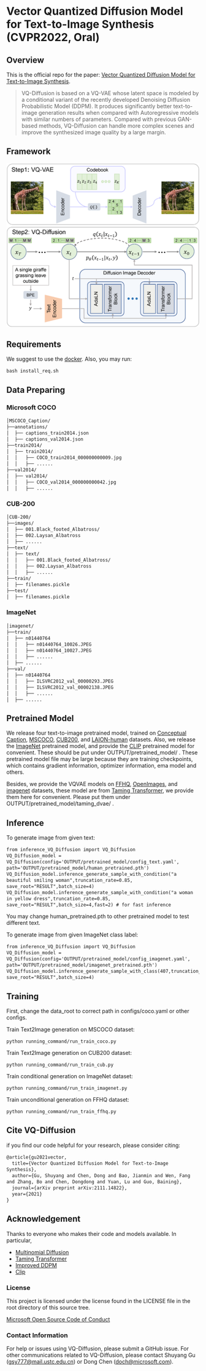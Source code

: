# Vector Quantized Diffusion Model for Text-to-Image Synthesis  (CVPR2022, Oral)

## Overview

This is the official repo for the paper: [Vector Quantized Diffusion Model for Text-to-Image Synthesis](https://arxiv.org/pdf/2111.14822.pdf).

> VQ-Diffusion is based on a VQ-VAE whose latent space is modeled by a conditional variant of the recently developed Denoising Diffusion Probabilistic Model (DDPM). It produces significantly better text-to-image generation results when compared with Autoregressive models with similar numbers of parameters. Compared with previous GAN-based methods, VQ-Diffusion can handle more complex scenes and improve the synthesized image quality by a large margin.

## Framework

<img src='figures/framework.png' width='600'>

## Requirements

We suggest to use the [docker](https://hub.docker.com/layers/164588520/cientgu/pytorch1.9.0/latest/images/sha256-e4e8694817152b4d9295242044f2e0f7f35f41cf7055ab2942a768acc42c7858?context=repo). Also, you may run:
```
bash install_req.sh
```

## Data Preparing

### Microsoft COCO

```
│MSCOCO_Caption/
├──annotations/
│  ├── captions_train2014.json
│  ├── captions_val2014.json
├──train2014/
│  ├── train2014/
│  │   ├── COCO_train2014_000000000009.jpg
│  │   ├── ......
├──val2014/
│  ├── val2014/
│  │   ├── COCO_val2014_000000000042.jpg
│  │   ├── ......
```

### CUB-200

```
│CUB-200/
├──images/
│  ├── 001.Black_footed_Albatross/
│  ├── 002.Laysan_Albatross
│  ├── ......
├──text/
│  ├── text/
│  │   ├── 001.Black_footed_Albatross/
│  │   ├── 002.Laysan_Albatross
│  │   ├── ......
├──train/
│  ├── filenames.pickle
├──test/
│  ├── filenames.pickle
```

### ImageNet

```
│imagenet/
├──train/
│  ├── n01440764
│  │   ├── n01440764_10026.JPEG
│  │   ├── n01440764_10027.JPEG
│  │   ├── ......
│  ├── ......
├──val/
│  ├── n01440764
│  │   ├── ILSVRC2012_val_00000293.JPEG
│  │   ├── ILSVRC2012_val_00002138.JPEG
│  │   ├── ......
│  ├── ......
```

## Pretrained Model
We release four text-to-image pretrained model, trained on [Conceptual Caption](https://facevcstandard.blob.core.windows.net/t-shuygu/release_model/VQ-Diffusion/pretrained_model/CC_pretrained.pth?sv=2019-12-12&st=2021-12-18T05%3A39%3A41Z&se=2028-12-19T05%3A39%3A00Z&sr=b&sp=r&sig=o6mT3jVHjJvmmwmWqt3jWv35tBlM%2BpMjf3XmlAS7osI%3D), [MSCOCO](https://facevcstandard.blob.core.windows.net/t-shuygu/release_model/VQ-Diffusion/pretrained_model/coco_pretrained.pth?sv=2019-12-12&st=2021-12-18T05%3A40%3A15Z&se=2028-12-19T05%3A40%3A00Z&sr=b&sp=r&sig=RCzwxUEw21xagqqAvpM8dIyO4ZK1s0Pkt3uc7R1WHx4%3D), [CUB200](https://facevcstandard.blob.core.windows.net/t-shuygu/release_model/VQ-Diffusion/pretrained_model/cub_pretrained.pth?sv=2019-12-12&st=2021-12-18T05%3A40%3A44Z&se=2028-12-19T05%3A40%3A00Z&sr=b&sp=r&sig=0BuaBa1Fro6jvnHQ5zAYiY0ecgu7PEMs%2BK7EtqmjL1M%3D), and [LAION-human](https://facevcstandard.blob.core.windows.net/t-shuygu/release_model/VQ-Diffusion/pretrained_model/human_pretrained.pth?sv=2019-12-12&st=2021-12-18T05%3A41%3A14Z&se=2028-12-19T05%3A41%3A00Z&sr=b&sp=r&sig=tK%2BCuX9jpikRmGKg4lvx2MBOvU2JRwu7sq9pKNAenh4%3D) datasets. Also, we release the [ImageNet](https://facevcstandard.blob.core.windows.net/t-shuygu/release_model/VQ-Diffusion/pretrained_model/imagenet_pretrained.pth?sv=2019-12-12&st=2021-12-18T05%3A42%3A24Z&se=2028-12-19T05%3A42%3A00Z&sr=b&sp=r&sig=TOS5fddB5vSGKTLBsPMC5LhpyWRbZTlQKeIJrlQmiyg%3D) pretrained model, and provide the [CLIP](https://facevcstandard.blob.core.windows.net/t-shuygu/release_model/VQ-Diffusion/pretrained_model/ViT-B-32.pt?sv=2019-12-12&st=2021-12-18T05%3A38%3A59Z&se=2028-03-19T05%3A38%3A00Z&sr=b&sp=r&sig=vjKexxaBROiGlS1iUkU7MzC0pMFjJBqSffj0SZCtVw0%3D) pretrained model for convenient. These should be put under OUTPUT/pretrained_model/ .
These pretrained model file may be large because they are training checkpoints, which contains gradient information, optimizer information, ema model and others.

Besides, we provide the VQVAE models on [FFHQ](https://facevcstandard.blob.core.windows.net/t-shuygu/release_model/VQ-Diffusion/pretrained_model/taming_dvae/vqgan_ffhq_f16_1024.pth?sv=2019-12-12&st=2021-12-21T04%3A27%3A57Z&se=2028-12-22T04%3A27%3A00Z&sr=b&sp=r&sig=zmHBBWw81qMgtYg8fFU1ivFp0iBRky17hHxiRYy%2BaJ8%3D), [OpenImages](https://facevcstandard.blob.core.windows.net/t-shuygu/release_model/VQ-Diffusion/pretrained_model/taming_dvae/taming_f8_8192_openimages_last.pth?sv=2019-12-12&st=2021-12-21T04%3A27%3A16Z&se=2028-12-22T04%3A27%3A00Z&sr=b&sp=r&sig=1emEQtO9hxA2L1%2FnLRf5NsV327keGAZKBddNabG3whM%3D), and [imagenet](https://facevcstandard.blob.core.windows.net/t-shuygu/release_model/VQ-Diffusion/pretrained_model/taming_dvae/vqgan_imagenet_f16_16384.pth?sv=2019-12-12&st=2021-12-21T04%3A28%3A27Z&se=2028-12-22T04%3A28%3A00Z&sr=b&sp=r&sig=W5LJJ23tIdkLS7QIJJcxdTdo164i3X%2BCgdDZaAREapE%3D) datasets, these model are from [Taming Transformer](https://github.com/CompVis/taming-transformers), we provide them here for convenient. Please put them under OUTPUT/pretrained_model/taming_dvae/ .

## Inference
To generate image from given text:
```
from inference_VQ_Diffusion import VQ_Diffusion
VQ_Diffusion_model = VQ_Diffusion(config='OUTPUT/pretrained_model/config_text.yaml', path='OUTPUT/pretrained_model/human_pretrained.pth')
VQ_Diffusion_model.inference_generate_sample_with_condition("a beautiful smiling woman",truncation_rate=0.85, save_root="RESULT",batch_size=4)
VQ_Diffusion_model.inference_generate_sample_with_condition("a woman in yellow dress",truncation_rate=0.85, save_root="RESULT",batch_size=4,fast=2) # for fast inference
```
You may change human_pretrained.pth to other pretrained model to test different text.

To generate image from given ImageNet class label:
```
from inference_VQ_Diffusion import VQ_Diffusion
VQ_Diffusion_model = VQ_Diffusion(config='OUTPUT/pretrained_model/config_imagenet.yaml', path='OUTPUT/pretrained_model/imagenet_pretrained.pth')
VQ_Diffusion_model.inference_generate_sample_with_class(407,truncation_rate=0.86, save_root="RESULT",batch_size=4)
```

## Training
First, change the data_root to correct path in configs/coco.yaml or other configs.

Train Text2Image generation on MSCOCO dataset:
```
python running_command/run_train_coco.py
```

Train Text2Image generation on CUB200 dataset:
```
python running_command/run_train_cub.py
```

Train conditional generation on ImageNet dataset:
```
python running_command/run_train_imagenet.py
```

Train unconditional generation on FFHQ dataset:
```
python running_command/run_train_ffhq.py
```

## Cite VQ-Diffusion
if you find our code helpful for your research, please consider citing:
```
@article{gu2021vector,
  title={Vector Quantized Diffusion Model for Text-to-Image Synthesis},
  author={Gu, Shuyang and Chen, Dong and Bao, Jianmin and Wen, Fang and Zhang, Bo and Chen, Dongdong and Yuan, Lu and Guo, Baining},
  journal={arXiv preprint arXiv:2111.14822},
  year={2021}
}
```
## Acknowledgement
Thanks to everyone who makes their code and models available. In particular,

- [Multinomial Diffusion](https://github.com/ehoogeboom/multinomial_diffusion)
- [Taming Transformer](https://github.com/CompVis/taming-transformers)
- [Improved DDPM](https://github.com/openai/improved-diffusion)
- [Clip](https://github.com/openai/CLIP)

### License
This project is licensed under the license found in the LICENSE file in the root directory of this source tree.

[Microsoft Open Source Code of Conduct](https://opensource.microsoft.com/codeofconduct)

### Contact Information
For help or issues using VQ-Diffusion, please submit a GitHub issue.
For other communications related to VQ-Diffusion, please contact Shuyang Gu (gsy777@mail.ustc.edu.cn) or Dong Chen (doch@microsoft.com).
